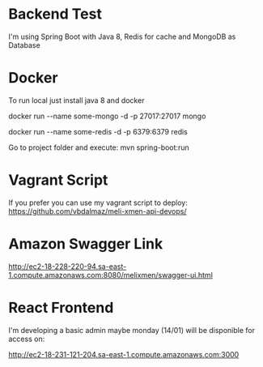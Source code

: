 # Backend Test

I'm using Spring Boot with Java 8, Redis for cache and MongoDB as Database

# Docker 
To run local just install java 8 and docker

docker run --name some-mongo -d -p 27017:27017 mongo

docker run --name some-redis -d -p 6379:6379 redis

Go to project folder and execute:
mvn spring-boot:run

# Vagrant Script 
If you prefer you can use my vagrant script to deploy: 
https://github.com/vbdalmaz/meli-xmen-api-devops/

# Amazon Swagger Link
http://ec2-18-228-220-94.sa-east-1.compute.amazonaws.com:8080/melixmen/swagger-ui.html

# React Frontend 
I'm developing a basic admin maybe monday (14/01) will be disponible for access on: 

http://ec2-18-231-121-204.sa-east-1.compute.amazonaws.com:3000
